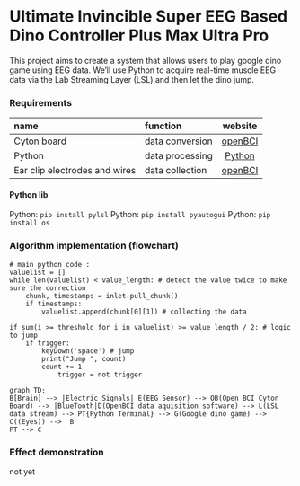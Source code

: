 # Ultimate Invincible Super EEG Based Dino Controller Plus Max Ultra Pro

This project aims to create a system that allows users to play google dino game using EEG data. We’ll use Python to acquire real-time muscle EEG data via the Lab Streaming Layer (LSL) and then let the dino jump.

### Requirements

| name        | function |  website  |
| :--------  | :-----  | :----:  |
| Cyton board | data conversion|[openBCI](https://docs.openbci.com/GettingStarted/Boards/CytonGS/)|
| Python | data processing|[Python](https://www.python.org/downloads/)|
| Ear clip electrodes and wires | data collection|[openBCI](https://docs.openbci.com/GettingStarted/Boards/CytonGS/)|

#### Python lib
Python: `pip install pylsl`
Python: `pip install pyautogui`
Python: `pip install os`

### Algorithm implementation (flowchart)

````
# main python code :
valuelist = []
while len(valuelist) < value_length: # detect the value twice to make sure the correction
    chunk, timestamps = inlet.pull_chunk()
    if timestamps:
        valuelist.append(chunk[0][1]) # collecting the data
    
if sum(i >= threshold for i in valuelist) >= value_length / 2: # logic to jump
    if trigger:
        keyDown('space') # jump
        print("Jump ", count)
        count += 1
            trigger = not trigger
````

```mermaid
graph TD;
B[Brain] --> |Electric Signals| E(EEG Sensor) --> OB(Open BCI Cyton Board) --> |BlueTooth|D(OpenBCI data aquisition software) --> L(LSL data stream) --> PT{Python Terminal} --> G(Google dino game) --> C((Eyes)) -->  B
PT --> C
```


### Effect demonstration

not yet